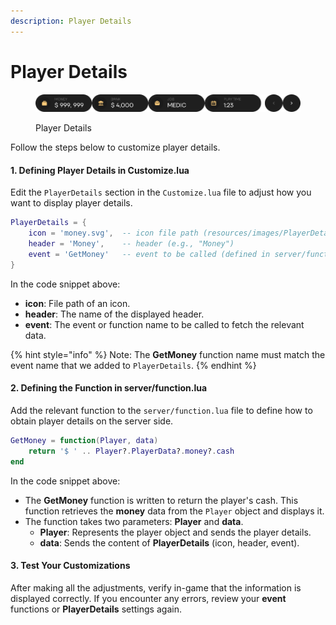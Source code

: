 ```yaml
---
description: Player Details
---
```


# Player Details

<figure><img src="../../../.gitbook/assets/Group 37790.png" alt=""><figcaption><p>Player Details</p></figcaption></figure>

Follow the steps below to customize player details.

#### 1. Defining Player Details in Customize.lua

Edit the `PlayerDetails` section in the `Customize.lua` file to adjust how you want to display player details.

```lua
PlayerDetails = {
    icon = 'money.svg',  -- icon file path (resources/images/PlayerDetails)
    header = 'Money',    -- header (e.g., "Money")
    event = 'GetMoney'   -- event to be called (defined in server/function.lua)
}
```

In the code snippet above:

* **icon**: File path of an icon.
* **header**: The name of the displayed header.
* **event**: The event or function name to be called to fetch the relevant data.

{% hint style="info" %}
Note: The **GetMoney** function name must match the event name that we added to `PlayerDetails`.
{% endhint %}

#### 2. Defining the Function in server/function.lua

Add the relevant function to the `server/function.lua` file to define how to obtain player details on the server side.

```lua
GetMoney = function(Player, data)
    return '$ ' .. Player?.PlayerData?.money?.cash
end
```

In the code snippet above:

* The **GetMoney** function is written to return the player's cash. This function retrieves the **money** data from the `Player` object and displays it.
* The function takes two parameters: **Player** and **data**.
  * **Player**: Represents the player object and sends the player details.
  * **data**: Sends the content of **PlayerDetails** (icon, header, event).

#### 3. Test Your Customizations

After making all the adjustments, verify in-game that the information is displayed correctly. If you encounter any errors, review your **event** functions or **PlayerDetails** settings again.

